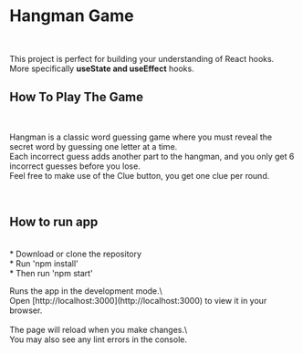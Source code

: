 <h1> Hangman Game </h1> 
<br>
<p>This project is perfect for building your understanding of React hooks.
<br>
More specifically <b>useState and useEffect</b> hooks.</p>

<h2> How To Play The Game </h2>
<br>
<p> 
Hangman is a classic word guessing game where you must reveal the secret word by guessing one letter at a time. 
<br>
Each incorrect guess adds another part to the hangman, and you only get 6 incorrect guesses before you lose.
<br>
Feel free to make use of the Clue button, you get one clue per round.
</p>
<br>

<h2> How to run app </h2> 
<br>
* Download or clone the repository <br>
* Run 'npm install' <br>   
* Then run 'npm start' <br>
<p>
Runs the app in the development mode.\ <br>
Open [http://localhost:3000](http://localhost:3000) to view it in your browser.
<br><br>
The page will reload when you make changes.\<br>
You may also see any lint errors in the console.
</p>

 
